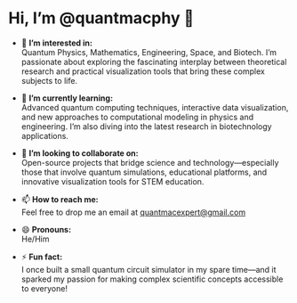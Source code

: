 # Hi, I’m @quantmacphy 👋

- 👀 **I’m interested in:**  
  Quantum Physics, Mathematics, Engineering, Space, and Biotech. I’m passionate about exploring the fascinating interplay between theoretical research and practical visualization tools that bring these complex subjects to life.

- 🌱 **I’m currently learning:**  
  Advanced quantum computing techniques, interactive data visualization, and new approaches to computational modeling in physics and engineering. I’m also diving into the latest research in biotechnology applications.

- 💞️ **I’m looking to collaborate on:**  
  Open-source projects that bridge science and technology—especially those that involve quantum simulations, educational platforms, and innovative visualization tools for STEM education.

- 📫 **How to reach me:**  
  Feel free to drop me an email at [quantmacexpert@gmail.com](quantmacexpert@gmail.com) 

- 😄 **Pronouns:**  
  He/Him

- ⚡ **Fun fact:**  
  I once built a small quantum circuit simulator in my spare time—and it sparked my passion for making complex scientific concepts accessible to everyone!


<!---
quantmacphy/quantmacphy is a ✨ special ✨ repository because its `README.md` (this file) appears on your GitHub profile.
You can click the Preview link to take a look at your changes.
--->
